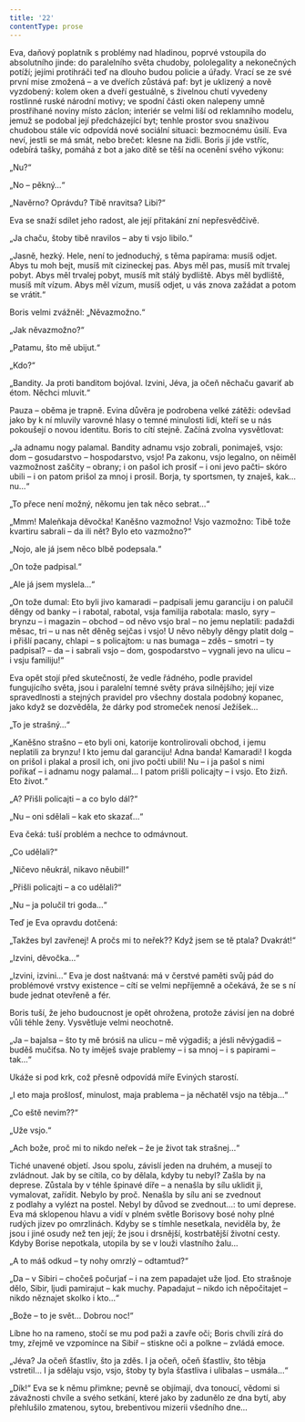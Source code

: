 ```yaml
---
title: '22'
contentType: prose
---
```


  

Eva, daňový poplatník s problémy nad hladinou, poprvé vstoupila do absolutního jinde: do paralelního světa chudoby, pololegality a nekonečných potíží; jejími protihráči teď na dlouho budou policie a úřady. Vrací se ze své první mise zmožená – a ve dveřích zůstává paf: byt je uklizený a nově vyzdobený: kolem oken a dveří gestuálně, s živelnou chutí vyvedeny rostlinné ruské národní motivy; ve spodní části oken nalepeny umně prostřihané noviny místo záclon; interiér se velmi liší od reklamního modelu, jemuž se podobal její předcházející byt; tenhle prostor svou snaživou chudobou stále víc odpovídá nové sociální situaci: bezmocnému úsilí. Eva neví, jestli se má smát, nebo brečet: klesne na židli. Boris jí jde vstříc, odebírá tašky, pomáhá z bot a jako dítě se těší na ocenění svého výkonu:

„Nu?“

„No – pěkný…“

„Navěrno? Oprávdu? Tibě nravitsa? Libi?“

Eva se snaží sdílet jeho radost, ale její přitakání zní nepřesvědčivě.

„Ja chaču, štoby tibě nravilos – aby ti vsjo libilo.“

„Jasně, hezký. Hele, není to jednoduchý, s těma papírama: musíš odjet. Abys tu moh bejt, musíš mít cizineckej pas. Abys měl pas, musíš mít trvalej pobyt. Abys měl trvalej pobyt, musíš mít stálý bydliště. Abys měl bydliště, musíš mít vízum. Abys měl vízum, musíš odjet, u vás znova zažádat a potom se vrátit.“

Boris velmi zvážněl: „Něvazmožno.“

„Jak něvazmožno?“

„Patamu, što mě ubijut.“

„Kdo?“

„Bandity. Ja proti banditom bojóval. Izvini, Jéva, ja očeň něchaču gavariť ab étom. Něchci mluvit.“

Pauza – oběma je trapně. Evina důvěra je podrobena velké zátěži: odevšad jako by k ní mluvily varovné hlasy o temné minulosti lidí, kteří se u nás pokoušejí o novou identitu. Boris to cítí stejně. Začíná zvolna vysvětlovat:

„Ja adnamu nogy palamal. Bandity adnamu vsjo zobrali, ponimaješ, vsjo: dom – gosudarstvo – hospodarstvo, vsjo! Pa zakonu, vsjo legalno, on něiměl vazmožnost zaščity – obrany; i on pašol ich prosiť – i oni jevo pačti– skóro ubili – i on patom prišol za mnoj i prosil. Borja, ty sportsmen, ty znaješ, kak… nu…“

„To přece není možný, někomu jen tak něco sebrat…“

„Mmm! Maleňkaja děvočka! Kaněšno vazmožno! Vsjo vazmožno: Tibě tože kvartiru sabrali – da ili nět? Bylo eto vazmožno?“

„Nojo, ale já jsem něco blbě podepsala.“

„On tože padpisal.“

„Ale já jsem myslela…“

„On tože dumal: Eto byli jivo kamaradi – padpisali jemu garanciju i on palučil děngy od banky – i rabotal, rabotal, vsja familija rabotala: maslo, syry – brynzu – i magazin – obchod – od něvo vsjo bral – no jemu neplatili: padaždi měsac, tri – u nas nět děněg sejčas i vsjo! U něvo něbyly děngy platit dolg – i přišlí pacany, chlapi – s policajtom: u nas bumaga – zděs – smotri – ty padpisal? – da – i sabrali vsjo – dom, gospodarstvo – vygnali jevo na ulicu – i vsju familiju!“

Eva opět stojí před skutečností, že vedle řádného, podle pravidel fungujícího světa, jsou i paralelní temné světy práva silnějšího; její vize spravedlnosti a stejných pravidel pro všechny dostala podobný kopanec, jako když se dozvěděla, že dárky pod stromeček nenosí Ježíšek…

„To je strašný…“

„Kaněšno strašno – eto byli oni, katorije kontrolirovali obchod, i jemu neplatili za brynzu! I kto jemu dal garanciju! Adna banda! Kamaradi! I kogda on prišol i plakal a prosil ich, oni jivo počti ubili! Nu – i ja pašol s nimi pořikať – i adnamu nogy palamal… I patom prišli policajty – i vsjo. Eto žizň. Eto život.“

„A? Přišli policajti – a co bylo dál?“

„Nu – oni sdělali – kak eto skazať…“

Eva čeká: tuší problém a nechce to odmávnout.

„Co udělali?“

„Ničevo něukrál, nikavo něubil!“

„Přišli policajti – a co udělali?“

„Nu – ja polučil tri goda…“

Teď je Eva opravdu dotčená:

„Takžes byl zavřenej! A pročs mi to neřek?? Když jsem se tě ptala? Dvakrát!“

„Izvini, děvočka…“

„Izvini, izvini…“ Eva je dost naštvaná: má v čerstvé paměti svůj pád do problémové vrstvy existence – cítí se velmi nepříjemně a očekává, že se s ní bude jednat otevřeně a fér.

Boris tuší, že jeho budoucnost je opět ohrožena, protože závisí jen na dobré vůli téhle ženy. Vysvětluje velmi neochotně.

„Ja – bajalsa – što ty mě brósiš na ulicu – mě výgadiš; a jésli něvýgadiš – buděš mučiťsa. No ty iměješ svaje prablemy – i sa mnoj – i s papirami – tak…“

Ukáže si pod krk, což přesně odpovídá míře Eviných starostí.

„I eto maja prošlosť, minulost, maja prablema – ja něchatěl vsjo na těbja…“

„Co eště nevim??“

„Uže vsjo.“

„Ach bože, proč mi to nikdo neřek – že je život tak strašnej…“

Tiché unavené objetí. Jsou spolu, závislí jeden na druhém, a musejí to zvládnout. Jak by se cítila, co by dělala, kdyby tu nebyl? Zašla by na deprese. Zůstala by v téhle špinavé díře – a nenašla by sílu uklidit ji, vymalovat, zařídit. Nebylo by proč. Nenašla by sílu ani se zvednout z podlahy a vylézt na postel. Nebyl by důvod se zvednout…: to umí deprese. Eva má sklopenou hlavu a vidí v plném světle Borisovy bosé nohy plné rudých jizev po omrzlinách. Kdyby se s tímhle nesetkala, neviděla by, že jsou i jiné osudy než ten její; že jsou i drsnější, kostrbatější životní cesty. Kdyby Borise nepotkala, utopila by se v louži vlastního žalu…

„A to máš odkud – ty nohy omrzlý – odtamtud?“

„Da – v Sibiri – chočeš počurjať – i na zem papadajet uže ljod. Eto strašnoje dělo, Sibir, ljudi pamirajut – kak muchy. Papadajut – nikdo ich něpočitajet – nikdo něznajet skolko i kto…“

„Bože – to je svět… Dobrou noc!“

Líbne ho na rameno, stočí se mu pod paži a zavře oči; Boris chvíli zírá do tmy, zřejmě ve vzpomínce na Sibiř – stiskne oči a polkne – zvládá emoce.

„Jéva? Ja očeň šťastliv, što ja zděs. I ja očeň, očeň šťastliv, što těbja vstretil… I ja sdělaju vsjo, vsjo, štoby ty byla šťastliva i ulibalas – usmála…“

„Dík!“ Eva se k němu přimkne; pevně se objímají, dva tonoucí, vědomi si závažnosti chvíle a svého setkání, které jako by zadunělo ze dna bytí, aby přehlušilo zmatenou, sytou, brebentivou mizerii všedního dne…
